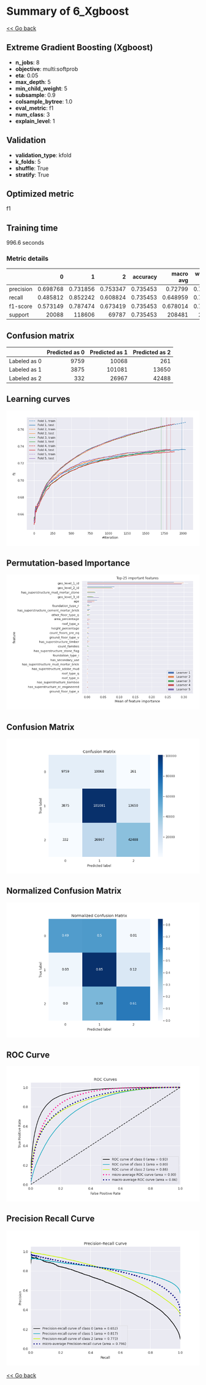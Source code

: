 # Summary of 6_Xgboost

[<< Go back](../README.md)


## Extreme Gradient Boosting (Xgboost)
- **n_jobs**: 8
- **objective**: multi:softprob
- **eta**: 0.05
- **max_depth**: 5
- **min_child_weight**: 5
- **subsample**: 0.9
- **colsample_bytree**: 1.0
- **eval_metric**: f1
- **num_class**: 3
- **explain_level**: 1

## Validation
 - **validation_type**: kfold
 - **k_folds**: 5
 - **shuffle**: True
 - **stratify**: True

## Optimized metric
f1

## Training time

996.6 seconds

### Metric details
|           |            0 |             1 |            2 |   accuracy |     macro avg |   weighted avg |   logloss |
|:----------|-------------:|--------------:|-------------:|-----------:|--------------:|---------------:|----------:|
| precision |     0.698768 |      0.731856 |     0.753347 |   0.735453 |      0.72799  |       0.735862 |  0.597506 |
| recall    |     0.485812 |      0.852242 |     0.608824 |   0.735453 |      0.648959 |       0.735453 |  0.597506 |
| f1-score  |     0.573149 |      0.787474 |     0.673419 |   0.735453 |      0.678014 |       0.728644 |  0.597506 |
| support   | 20088        | 118606        | 69787        |   0.735453 | 208481        |  208481        |  0.597506 |


## Confusion matrix
|              |   Predicted as 0 |   Predicted as 1 |   Predicted as 2 |
|:-------------|-----------------:|-----------------:|-----------------:|
| Labeled as 0 |             9759 |            10068 |              261 |
| Labeled as 1 |             3875 |           101081 |            13650 |
| Labeled as 2 |              332 |            26967 |            42488 |

## Learning curves
![Learning curves](learning_curves.png)

## Permutation-based Importance
![Permutation-based Importance](permutation_importance.png)
## Confusion Matrix

![Confusion Matrix](confusion_matrix.png)


## Normalized Confusion Matrix

![Normalized Confusion Matrix](confusion_matrix_normalized.png)


## ROC Curve

![ROC Curve](roc_curve.png)


## Precision Recall Curve

![Precision Recall Curve](precision_recall_curve.png)



[<< Go back](../README.md)

